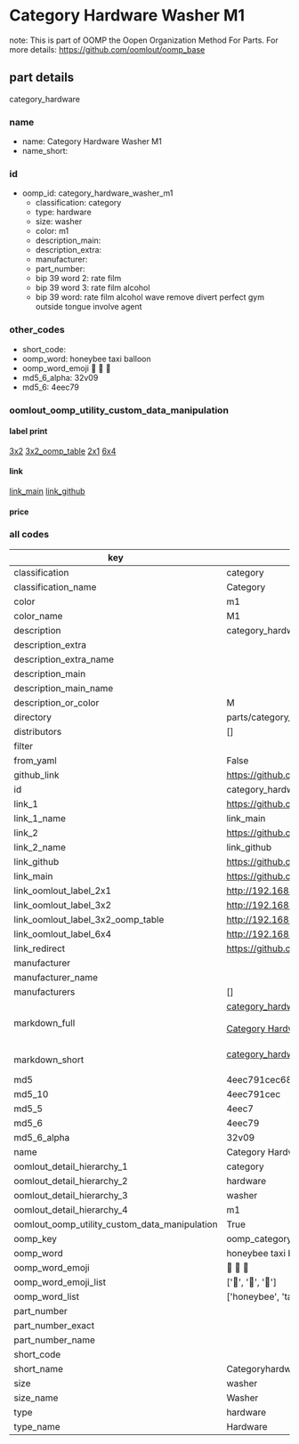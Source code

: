 # Category Hardware Washer M1  

note: This is part of OOMP the Oopen Organization Method For Parts. For more details: https://github.com/oomlout/oomp_base

##  part details
  



category_hardware



### name
* name: Category Hardware Washer M1
* name_short: 
### id
* oomp_id: category_hardware_washer_m1
  * classification: category
  * type: hardware
  * size: washer
  * color: m1
  * description_main: 
  * description_extra: 
  * manufacturer: 
  * part_number: 
  * bip 39 word 2: rate film
  * bip 39 word 3: rate film alcohol
  * bip 39 word: rate film alcohol wave remove divert perfect gym outside tongue involve agent

### other_codes
* short_code: 
* oomp_word: honeybee taxi balloon
* oomp_word_emoji :honeybee: :taxi: :balloon:
* md5_6_alpha: 32v09
* md5_6: 4eec79






### oomlout_oomp_utility_custom_data_manipulation
#### label print
[3x2](http://192.168.1.245:1112/?label=oomp%2032v09)
[3x2_oomp_table](http://192.168.1.108:1112/?label=oomp%2032v09)
[2x1](http://192.168.1.242:1112/?label=oomp%2032v09)
[6x4](http://192.168.1.55:1112/?label=oomp%2032v09)    

#### link

[link_main](https://github.com/oomlout/oomlout_oomp_version_1_messy/tree/main/parts/category_hardware_washer_m1) [link_github](https://github.com/oomlout/oomlout_oomp_version_1_messy/tree/main/parts/category_hardware_washer_m1)                             

#### price







### all codes 
| key | value |  
| --- | --- |  
| classification | category |  
| classification_name | Category |  
| color | m1 |  
| color_name | M1 |  
| description | category_hardware |  
| description_extra |  |  
| description_extra_name |  |  
| description_main |  |  
| description_main_name |  |  
| description_or_color | M  |  
| directory | parts/category_hardware_washer_m1 |  
| distributors | [] |  
| filter |  |  
| from_yaml | False |  
| github_link | https://github.com/oomlout/oomlout_oomp_part_src/tree/main/parts/category_hardware_washer_m1 |  
| id | category_hardware_washer_m1 |  
| link_1 | https://github.com/oomlout/oomlout_oomp_version_1_messy/tree/main/parts/category_hardware_washer_m1 |  
| link_1_name | link_main |  
| link_2 | https://github.com/oomlout/oomlout_oomp_version_1_messy/tree/main/parts/category_hardware_washer_m1 |  
| link_2_name | link_github |  
| link_github | https://github.com/oomlout/oomlout_oomp_version_1_messy/tree/main/parts/category_hardware_washer_m1 |  
| link_main | https://github.com/oomlout/oomlout_oomp_version_1_messy/tree/main/parts/category_hardware_washer_m1 |  
| link_oomlout_label_2x1 | http://192.168.1.242:1112/?label=oomp%2032v09 |  
| link_oomlout_label_3x2 | http://192.168.1.245:1112/?label=oomp%2032v09 |  
| link_oomlout_label_3x2_oomp_table | http://192.168.1.108:1112/?label=oomp%2032v09 |  
| link_oomlout_label_6x4 | http://192.168.1.55:1112/?label=oomp%2032v09 |  
| link_redirect | https://github.com/oomlout/oomlout_oomp_version_1_messy/tree/main/parts/category_hardware_washer_m1 |  
| manufacturer |  |  
| manufacturer_name |  |  
| manufacturers | [] |  
| markdown_full | [category_hardware_washer_m1](none)<br>[](none)<br>[Category Hardware Washer M1](none)<br><br> |  
| markdown_short | [category_hardware_washer_m1](none)<br><br> |  
| md5 | 4eec791cec681460ff5aff7e0c159591 |  
| md5_10 | 4eec791cec |  
| md5_5 | 4eec7 |  
| md5_6 | 4eec79 |  
| md5_6_alpha | 32v09 |  
| name | Category Hardware Washer M1 |  
| oomlout_detail_hierarchy_1 | category |  
| oomlout_detail_hierarchy_2 | hardware |  
| oomlout_detail_hierarchy_3 | washer |  
| oomlout_detail_hierarchy_4 | m1 |  
| oomlout_oomp_utility_custom_data_manipulation | True |  
| oomp_key | oomp_category_hardware_washer_m1 |  
| oomp_word | honeybee taxi balloon |  
| oomp_word_emoji | :honeybee: :taxi: :balloon: |  
| oomp_word_emoji_list | [':honeybee:', ':taxi:', ':balloon:'] |  
| oomp_word_list | ['honeybee', 'taxi', 'balloon'] |  
| part_number |  |  
| part_number_exact |  |  
| part_number_name |  |  
| short_code |  |  
| short_name | Categoryhardware |  
| size | washer |  
| size_name | Washer |  
| type | hardware |  
| type_name | Hardware |  
